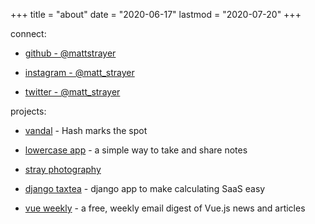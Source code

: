 +++
title = "about"
date = "2020-06-17"
lastmod = "2020-07-20"
+++


connect:

* [github - @mattstrayer](https://github.com/mattstrayer/)

* [instagram - @matt_strayer](https://instagram.com/matt_strayer)
  
* [twitter - @matt_strayer](https://twitter.com/matt_strayer)

projects:

* [vandal](https://www.getvandal.app) - Hash marks the spot

* [lowercase app](https://www.lowercase.app/) - a simple way to take and share notes
  
* [stray photography](https://www.strayphotography.com/)
  
* [django taxtea](https://github.com/lowercase-app/django-taxtea) - django app to make calculating SaaS easy

* [vue weekly](https://www.vueweekly.dev/) - a free, weekly email digest of Vue.js news and articles
